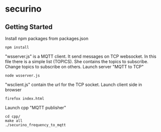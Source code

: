 # securino

## Getting Started

Install npm packages from packages.json
```
npm install
```

"wsserver.js" is a MQTT client. It send messages on TCP websocket.
In this file there is a simple list (TOPICS). She contains the topics to subscribe.
Change topics to subscribe on others.
Launch server "MQTT to TCP"
```
node wsserver.js
```
"wsclient.js" contain the url for the TCP socket. 
Launch client side in browser
```
firefox index.html
```

Launch cpp "MQTT publisher"
```
cd cpp/
make all
./securino_frequency_to_mqtt
```

